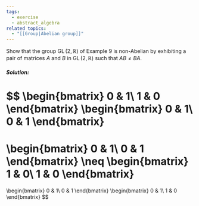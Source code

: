 ```yaml
---
tags:
  - exercise
  - abstract_algebra
related topics:
  - "[[Group|Abelian group]]"
---
```

Show that the group $\operatorname{GL}(2, \mathbb{R})$ of Example $9$ is non-Abelian by exhibiting a pair of matrices $A$ and $B$ in $\operatorname{GL}(2, \mathbb{R})$ such that $AB \neq BA$.
##### Solution:
$$
\begin{bmatrix}
	0 & 1\\
	1 & 0
\end{bmatrix}
\begin{bmatrix}
	0 & 1\\
	0 & 1
\end{bmatrix}
=
\begin{bmatrix}
	0 & 1\\
	0 & 1
\end{bmatrix}
\neq
\begin{bmatrix}
	1 & 0\\
	1 & 0
\end{bmatrix}
=
\begin{bmatrix}
	0 & 1\\
	0 & 1
\end{bmatrix}
\begin{bmatrix}
	0 & 1\\
	1 & 0
\end{bmatrix}
$$